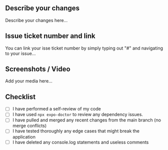 ## Describe your changes
Describe your changes here...

## Issue ticket number and link
You can link your isse ticket number by simply typing out "#" and navigating to your issue...

## Screenshots / Video
Add your media here...

## Checklist
- [ ] I have performed a self-review of my code
- [ ] I have used `npx expo-doctor` to review any dependency issues.
- [ ] I have pulled and merged any recent changes from the main branch (no merge conflicts)
- [ ] I have tested thoroughly any edge cases that might break the application
- [ ] I have deleted any console.log statements and useless comments
